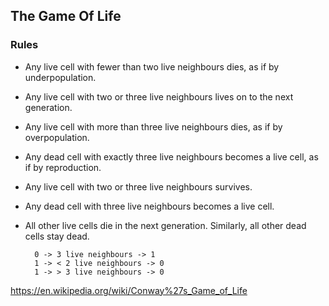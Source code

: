 ## The Game Of Life

### Rules

* Any live cell with fewer than two live neighbours dies, as if by underpopulation.
* Any live cell with two or three live neighbours lives on to the next generation.
* Any live cell with more than three live neighbours dies, as if by overpopulation.
* Any dead cell with exactly three live neighbours becomes a live cell, as if by reproduction.


* Any live cell with two or three live neighbours survives.
* Any dead cell with three live neighbours becomes a live cell.
* All other live cells die in the next generation. Similarly, all other dead cells stay dead.


        0 -> 3 live neighbours -> 1
        1 -> < 2 live neighbours -> 0
        1 -> > 3 live neighbours -> 0

https://en.wikipedia.org/wiki/Conway%27s_Game_of_Life
